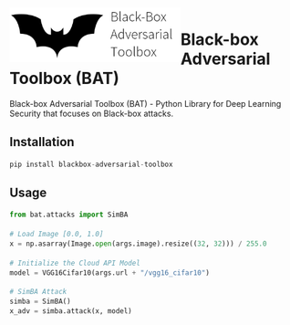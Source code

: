 <img src="docs/images/bat.png" width=300px align="left">

# Black-box Adversarial Toolbox (BAT)

Black-box Adversarial Toolbox (BAT) - Python Library for Deep Learning Security that focuses on Black-box attacks.



## Installation

```python
pip install blackbox-adversarial-toolbox
```



## Usage



```python
from bat.attacks import SimBA

# Load Image [0.0, 1.0]
x = np.asarray(Image.open(args.image).resize((32, 32))) / 255.0

# Initialize the Cloud API Model
model = VGG16Cifar10(args.url + "/vgg16_cifar10")

# SimBA Attack
simba = SimBA()
x_adv = simba.attack(x, model)
```

